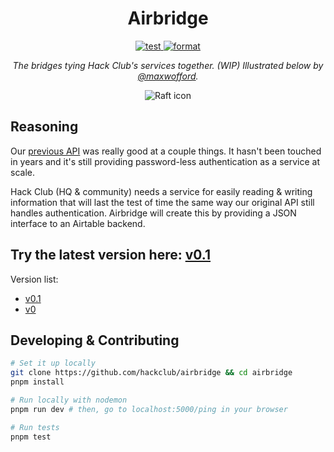 <h1 align="center">Airbridge</h1>
<p align="center">
  <a href="https://github.com/hackclub/airbridge/actions">
    <img alt="test" src="https://github.com/hackclub/airbridge/workflows/test/badge.svg">
    <img alt="format" src="https://github.com/hackclub/airbridge/workflows/format/badge.svg">
  </a>
</p>
<p align="center"><i>The bridges tying Hack Club's services together. (WIP) Illustrated below by <a href="https://gh.maxwofford.com">@maxwofford</a>.</i></p>
<p align="center"><img alt="Raft icon" src="https://i.imgur.com/VLgOTmO.png"></a>

## Reasoning

Our [previous API](https://github.com/hackclub/api/blob/master/README.md) was really good at a couple things. It hasn't been touched in years and it's still providing password-less authentication as a service at scale.

Hack Club (HQ & community) needs a service for easily reading & writing information that will last the test of time the same way our original API still handles authentication. Airbridge will create this by providing a JSON interface to an Airtable backend.

## Try the latest version here: [v0.1](./src/v0.1/README.md)

Version list:

- [v0.1](./src/v0.1/README.md)
- [v0](./src/v0/README.md)

## Developing & Contributing

```sh
# Set it up locally
git clone https://github.com/hackclub/airbridge && cd airbridge
pnpm install

# Run locally with nodemon
pnpm run dev # then, go to localhost:5000/ping in your browser

# Run tests
pnpm test
```
